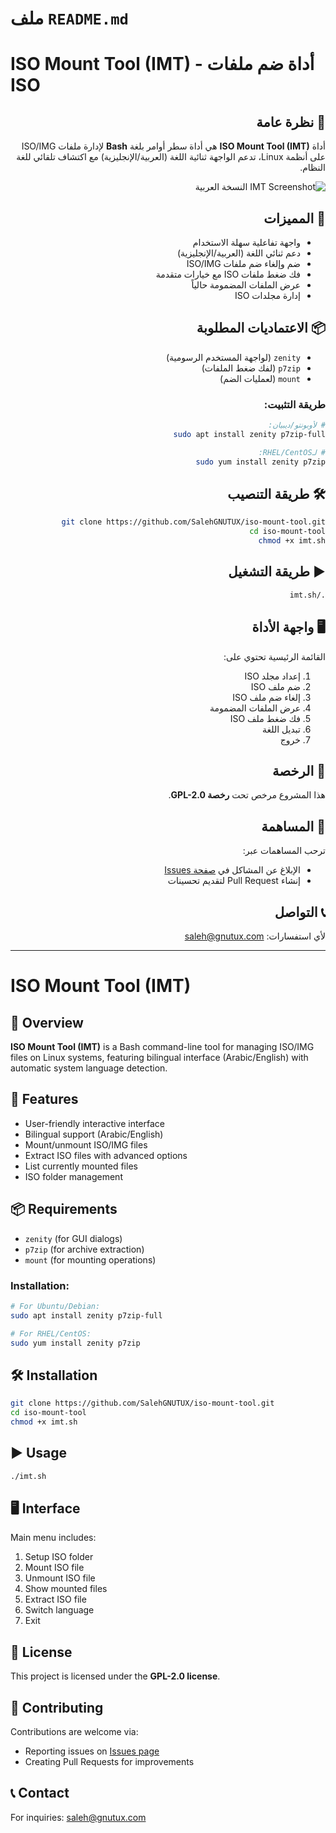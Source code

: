 # ملف `README.md`


# ISO Mount Tool (IMT) - أداة ضم ملفات ISO

<div dir="rtl">

## 🚀 نظرة عامة
أداة **ISO Mount Tool (IMT)** هي أداة سطر أوامر بلغة **Bash** لإدارة ملفات ISO/IMG على أنظمة Linux، تدعم الواجهة ثنائية اللغة (العربية/الإنجليزية) مع اكتشاف تلقائي للغة النظام.

![IMT Screenshot النسخة العربية]([[https://github.com/SalehGNUTUX/iso-mount-tool/blob/main/Screenshot_14-May_13-58-52_12553.png]])

## 🌟 المميزات
- واجهة تفاعلية سهلة الاستخدام
- دعم ثنائي اللغة (العربية/الإنجليزية)
- ضم وإلغاء ضم ملفات ISO/IMG
- فك ضغط ملفات ISO مع خيارات متقدمة
- عرض الملفات المضمومة حالياً
- إدارة مجلدات ISO

## 📦 الاعتماديات المطلوبة
- `zenity` (لواجهة المستخدم الرسومية)
- `p7zip` (لفك ضغط الملفات)
- `mount` (لعمليات الضم)

### طريقة التثبيت:
```bash
# لأوبونتو/ديبيان:
sudo apt install zenity p7zip-full

# لـRHEL/CentOS:
sudo yum install zenity p7zip
```

## 🛠️ طريقة التنصيب
```bash
git clone https://github.com/SalehGNUTUX/iso-mount-tool.git
cd iso-mount-tool
chmod +x imt.sh
```

## ▶️ طريقة التشغيل
```bash
./imt.sh
```

## 🖥️ واجهة الأداة
القائمة الرئيسية تحتوي على:
1. إعداد مجلد ISO
2. ضم ملف ISO
3. إلغاء ضم ملف ISO
4. عرض الملفات المضمومة
5. فك ضغط ملف ISO
6. تبديل اللغة
0. خروج

## 📜 الرخصة
هذا المشروع مرخص تحت **رخصة GPL-2.0**.

## 🤝 المساهمة
ترحب المساهمات عبر:
- الإبلاغ عن المشاكل في [صفحة Issues](https://github.com/SalehGNUTUX/iso-mount-tool/issues)
- إنشاء Pull Request لتقديم تحسينات

## 📞 التواصل
لأي استفسارات: [saleh@gnutux.com](mailto:saleh@gnutux.com)

</div>

---

# ISO Mount Tool (IMT)

## 🚀 Overview
**ISO Mount Tool (IMT)** is a Bash command-line tool for managing ISO/IMG files on Linux systems, featuring bilingual interface (Arabic/English) with automatic system language detection.

## 🌟 Features
- User-friendly interactive interface
- Bilingual support (Arabic/English)
- Mount/unmount ISO/IMG files
- Extract ISO files with advanced options
- List currently mounted files
- ISO folder management

## 📦 Requirements
- `zenity` (for GUI dialogs)
- `p7zip` (for archive extraction)
- `mount` (for mounting operations)

### Installation:
```bash
# For Ubuntu/Debian:
sudo apt install zenity p7zip-full

# For RHEL/CentOS:
sudo yum install zenity p7zip
```

## 🛠️ Installation
```bash
git clone https://github.com/SalehGNUTUX/iso-mount-tool.git
cd iso-mount-tool
chmod +x imt.sh
```

## ▶️ Usage
```bash
./imt.sh
```

## 🖥️ Interface
Main menu includes:
1. Setup ISO folder
2. Mount ISO file
3. Unmount ISO file
4. Show mounted files
5. Extract ISO file
6. Switch language
0. Exit

## 📜 License
This project is licensed under the **GPL-2.0 license**.

## 🤝 Contributing
Contributions are welcome via:
- Reporting issues on [Issues page](https://github.com/SalehGNUTUX/iso-mount-tool/issues)
- Creating Pull Requests for improvements

## 📞 Contact
For inquiries: [saleh@gnutux.com](mailto:saleh@gnutux.com)
```
